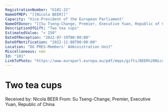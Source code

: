 ```yaml
---
RegistrationNumber: "G101-22"
NameOfMEP: "[[Nicola BEER]]"
Capacity: "Vice-President of the European Parliament"
NameOfDonor: "[[Su Tseng-Change, Premier, Executive Yuan, Republic of China]]"
DescriptionOfGift: "Two tea cups"
EstimatedValue: "< 150"
DateOfReception: "2022-07-19T00:00:00"
DateOfNotification: "2022-11-08T00:00:00"
Location: "DG PRES-Members' Administration Unit"
Miscellaneous: nan
Id: "101"
LinkToPhoto: "https://www.europarl.europa.eu/pdf/meps/gifts/BEER%20Nicola_G101-22.jpg#"
---
```


# Two tea cups

Received by: Nicola BEER
From: Su Tseng-Change, Premier, Executive Yuan, Republic of China
